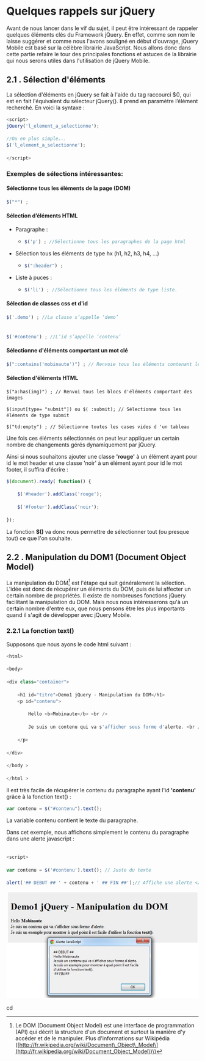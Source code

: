 # Quelques rappels sur jQuery

Avant de nous lancer dans le vif du sujet, il peut être intéressant de rappeler quelques éléments clés du Framework jQuery. En effet, comme son nom le laisse suggérer et comme nous l'avons souligné en début d'ouvrage, jQuery Mobile est basé sur la célèbre librairie JavaScript. Nous allons donc dans cette partie refaire le tour des principales fonctions et astuces de la librairie qui nous serons utiles dans l'utilisation de jQuery Mobile.

## 2.1 . Sélection d'éléments

La sélection d'éléments en jQuery se fait à l'aide du tag raccourci $\(\), qui est en fait l'équivalent du sélecteur jQuery\(\). Il prend en paramètre l’élément recherché. En voici la syntaxe :

```js
<script>
jQuery('l_element_a_selectionne');

//Ou en plus simple...
$('l_element_a_selectionne');

</script>
```

### Exemples de sélections  intéressantes:

#### Sélectionne tous les éléments de la page \(DOM\)

```js
$("*") ;
```

#### Sélection d’éléments HTML

* Paragraphe :

  * ```js
    $('p') ; //Sélectionne tous les paragraphes de la page html
    ```

* Sélection tous les éléments de type hx \(h1, h2, h3, h4, ...\)

  * ```js
    $(":header") ;
    ```

* Liste à puces :

  * ```js
    $('li') ; //Sélectionne tous les éléments de type liste.
    ```

#### Sélection de classes css et d'id

```js
$('.demo') ; //La classe s’appelle ‘demo’


$('#contenu') ; //L’id s’appelle ‘contenu’
```

#### Sélectionne d'éléments comportant un mot clé

```js
$(":contains('mobinaute')") ; // Renvoie tous les éléments contenant le mot clé "mobinaute"
```

#### Sélection d'éléments HTML

```
$("a:has(img)") ; // Renvoi tous les blocs d'éléments comportant des images
```

```
$(input[type= "submit"]) ou $( :submit); // Sélectionne tous les éléments de type submit
```

```
$("td:empty") ; // Sélectionne toutes les cases vides d 'un tableau
```

Une fois ces éléments sélectionnés on peut leur appliquer un certain nombre de changements gérés dynamiquement par jQuery.

Ainsi si nous souhaitons ajouter une classe **'rouge'** à un élément ayant pour id le mot header et une classe 'noir' à un élément ayant pour id le mot footer, il suffira d'écrire :

```js
$(document).ready( function() {

    $('#header').addClass('rouge');

    $('#footer').addClass('noir');

});
```

La fonction **$\(\)** va donc nous permettre de sélectionner tout \(ou presque tout\) ce que l'on souhaite.

## 2.2 . Manipulation du DOM1 \(Document Object Model\)

La manipulation du DOM[^1] est l'étape qui suit généralement la sélection. L'idée est donc de récupérer un éléments du DOM, puis de lui affecter un certain nombre de propriétés. Il existe de nombreuses fonctions jQuery facilitant la manipulation du DOM. Mais nous nous intéresserons qu'à un certain nombre d'entre eux, que nous pensons être les plus importants quand il s'agit de développer avec jQuery Mobile.

### 2.2.1 La fonction text\(\)

Supposons que nous ayons le code html suivant :

```js
<html>

<body>

<div class="container">

    <h1 id="titre">Demo1 jQuery - Manipulation du DOM</h1> 
    <p id="contenu">

        Hello <b>Mobinaute</b> <br />

        Je suis un contenu qui va s'afficher sous forme d'alerte. <br /> Je suis un exemple pour montrer à quel point il est facile d'utiliser la fonction <b>text()</b>.

    </p>

</div>

</body >

</html >
```

Il est très facile de récupérer le contenu du paragraphe ayant l'id **'contenu'** grâce à la fonction text\(\) :

```js
var contenu = $("#contenu").text();
```

La variable contenu contient le texte du paragraphe.

Dans cet exemple, nous affichons simplement le contenu du paragraphe dans une alerte javascript :

```js

<script>

var contenu = $('#contenu').text(); // Juste du texte

alert('## DEBUT ## ' + contenu + ' ## FIN ##');// Affiche une alerte </script>
```

![](/assets/jqm_exemple_1.jpeg.jpg)

cd

[^1]: Le DOM \(Document Object Model\) est une interface de programmation \(API\) qui décrit la structure d'un document et surtout la manière d'y accéder et de le manipuler. Plus d'informations sur Wikipédia \([http://fr.wikipedia.org/wiki/Document\_Object\_Model\](http://fr.wikipedia.org/wiki/Document_Object_Model\)\)

